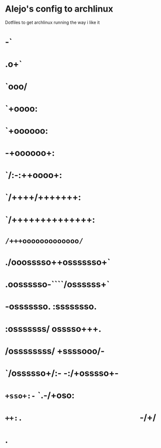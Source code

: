 # Alejo's config to archlinux

Dotfiles to get archlinux running the way i like it

#                   -`
#                  .o+`
#                 `ooo/
#                `+oooo:
#               `+oooooo:
#               -+oooooo+:
#             `/:-:++oooo+:
#            `/++++/+++++++:
#           `/++++++++++++++:
#          `/+++ooooooooooooo/`
#         ./ooosssso++osssssso+`
#        .oossssso-````/ossssss+`
#       -osssssso.      :ssssssso.
#      :osssssss/        osssso+++.
#     /ossssssss/        +ssssooo/-
#   `/ossssso+/:-        -:/+osssso+-
#  `+sso+:-`                 `.-/+oso:
# `++:.                           `-/+/
# .`                                 `
